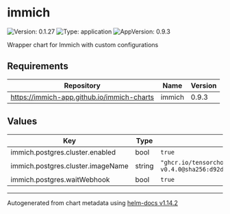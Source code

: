# immich

![Version: 0.1.27](https://img.shields.io/badge/Version-0.1.27-informational?style=flat-square) ![Type: application](https://img.shields.io/badge/Type-application-informational?style=flat-square) ![AppVersion: 0.9.3](https://img.shields.io/badge/AppVersion-0.9.3-informational?style=flat-square)

Wrapper chart for Immich with custom configurations

## Requirements

| Repository | Name | Version |
|------------|------|---------|
| https://immich-app.github.io/immich-charts | immich | 0.9.3 |

## Values

| Key | Type | Default | Description |
|-----|------|---------|-------------|
| immich.postgres.cluster.enabled | bool | `true` |  |
| immich.postgres.cluster.imageName | string | `"ghcr.io/tensorchord/cloudnative-pgvecto.rs:16.9-v0.4.0@sha256:d92dedeeb2c1c70110b72270e3f5ba90f222dcc6fb93988d9adb4d0da15a6a9d"` |  |
| immich.postgres.waitWebhook | bool | `true` |  |

----------------------------------------------
Autogenerated from chart metadata using [helm-docs v1.14.2](https://github.com/norwoodj/helm-docs/releases/v1.14.2)

